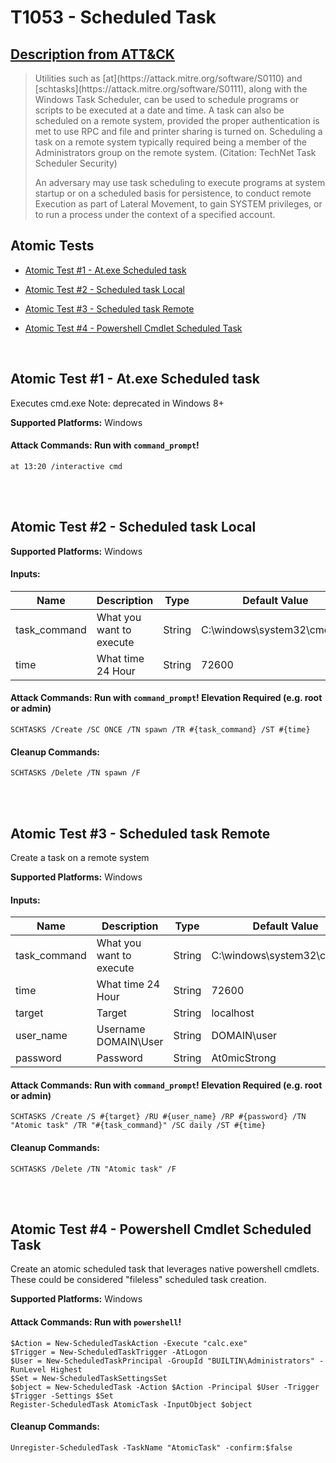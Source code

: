 # T1053 - Scheduled Task
## [Description from ATT&CK](https://attack.mitre.org/wiki/Technique/T1053)
<blockquote>Utilities such as [at](https://attack.mitre.org/software/S0110) and [schtasks](https://attack.mitre.org/software/S0111), along with the Windows Task Scheduler, can be used to schedule programs or scripts to be executed at a date and time. A task can also be scheduled on a remote system, provided the proper authentication is met to use RPC and file and printer sharing is turned on. Scheduling a task on a remote system typically required being a member of the Administrators group on the remote system. (Citation: TechNet Task Scheduler Security)

An adversary may use task scheduling to execute programs at system startup or on a scheduled basis for persistence, to conduct remote Execution as part of Lateral Movement, to gain SYSTEM privileges, or to run a process under the context of a specified account.</blockquote>

## Atomic Tests

- [Atomic Test #1 - At.exe Scheduled task](#atomic-test-1---atexe-scheduled-task)

- [Atomic Test #2 - Scheduled task Local](#atomic-test-2---scheduled-task-local)

- [Atomic Test #3 - Scheduled task Remote](#atomic-test-3---scheduled-task-remote)

- [Atomic Test #4 - Powershell Cmdlet Scheduled Task](#atomic-test-4---powershell-cmdlet-scheduled-task)


<br/>

## Atomic Test #1 - At.exe Scheduled task
Executes cmd.exe
Note: deprecated in Windows 8+

**Supported Platforms:** Windows



#### Attack Commands: Run with `command_prompt`! 
```
at 13:20 /interactive cmd
```






<br/>
<br/>

## Atomic Test #2 - Scheduled task Local

**Supported Platforms:** Windows


#### Inputs:
| Name | Description | Type | Default Value | 
|------|-------------|------|---------------|
| task_command | What you want to execute | String | C:\windows\system32\cmd.exe|
| time | What time 24 Hour | String | 72600|


#### Attack Commands: Run with `command_prompt`!  Elevation Required (e.g. root or admin) 
```
SCHTASKS /Create /SC ONCE /TN spawn /TR #{task_command} /ST #{time}
```

#### Cleanup Commands:
```
SCHTASKS /Delete /TN spawn /F
```





<br/>
<br/>

## Atomic Test #3 - Scheduled task Remote
Create a task on a remote system

**Supported Platforms:** Windows


#### Inputs:
| Name | Description | Type | Default Value | 
|------|-------------|------|---------------|
| task_command | What you want to execute | String | C:\windows\system32\cmd.exe|
| time | What time 24 Hour | String | 72600|
| target | Target | String | localhost|
| user_name | Username DOMAIN\User | String | DOMAIN\user|
| password | Password | String | At0micStrong|


#### Attack Commands: Run with `command_prompt`!  Elevation Required (e.g. root or admin) 
```
SCHTASKS /Create /S #{target} /RU #{user_name} /RP #{password} /TN "Atomic task" /TR "#{task_command}" /SC daily /ST #{time}
```

#### Cleanup Commands:
```
SCHTASKS /Delete /TN "Atomic task" /F
```





<br/>
<br/>

## Atomic Test #4 - Powershell Cmdlet Scheduled Task
Create an atomic scheduled task that leverages native powershell cmdlets.
These could be considered "fileless" scheduled task creation.

**Supported Platforms:** Windows



#### Attack Commands: Run with `powershell`! 
```
$Action = New-ScheduledTaskAction -Execute "calc.exe"
$Trigger = New-ScheduledTaskTrigger -AtLogon
$User = New-ScheduledTaskPrincipal -GroupId "BUILTIN\Administrators" -RunLevel Highest
$Set = New-ScheduledTaskSettingsSet
$object = New-ScheduledTask -Action $Action -Principal $User -Trigger $Trigger -Settings $Set
Register-ScheduledTask AtomicTask -InputObject $object
```

#### Cleanup Commands:
```
Unregister-ScheduledTask -TaskName "AtomicTask" -confirm:$false
```





<br/>
